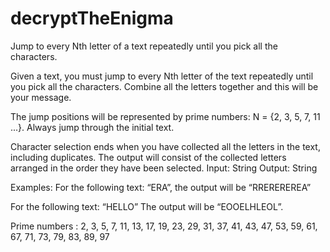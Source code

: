# decryptTheEnigma
 Jump to every Nth letter of a text repeatedly until you pick all the characters.
 
 Given a text, you must jump to every Nth letter of the text repeatedly until you pick all the characters. Combine all the letters together and this will be your message.

The jump positions will be represented by prime numbers: N = {2, 3, 5, 7, 11 ...}. Always jump through the initial text.

Character selection ends when you have collected all the letters in the text, including duplicates. The output will consist of the collected letters arranged in the order they have been selected.
Input: String
Output: String

Examples:
For the following text: “ERA”, the output will be “RREREREREA”

For the following text: “HELLO” The output will be “EOOELHLEOL”.

Prime numbers : 2, 3, 5, 7, 11, 13, 17, 19, 23, 29, 31, 37, 41, 43, 47, 53, 59, 61, 67, 71, 73, 79, 83, 89, 97
